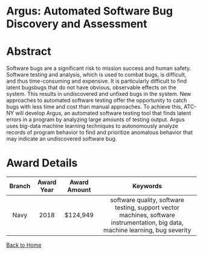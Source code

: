 
Argus: Automated Software Bug Discovery and Assessment
======================================================

# Abstract


Software bugs are a significant risk to mission success and human safety. Software testing and analysis, which is used to combat bugs, is difficult, and thus time-consuming and expensive. It is particularly difficult to find latent bugsbugs that do not have obvious, observable effects on the system. This results in undiscovered and unfixed bugs in the system. New approaches to automated software testing offer the opportunity to catch bugs with less time and cost than manual approaches. To achieve this, ATC-NY will develop Argus, an automated software testing tool that finds latent errors in a program by analyzing large amounts of testing output. Argus uses big-data machine learning techniques to autonomously analyze records of program behavior to find and prioritize anomalous behavior that may indicate an undiscovered software bug.  

# Award Details

|Branch|Award Year|Award Amount|Keywords|
| :---: | :---: | :---: | :---: |
|Navy|2018|$124,949|software quality, software testing, support vector machines, software instrumentation, big data, machine learning, bug severity|
  
  


[Back to Home](https://github.com/chrischow/dod_sbir_awards#1978)